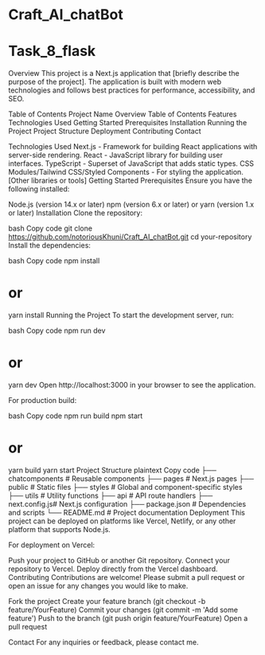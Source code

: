 # Craft_AI_chatBot

# Task_8_flask


Overview
This project is a Next.js application that [briefly describe the purpose of the project]. The application is built with modern web technologies and follows best practices for performance, accessibility, and SEO.

Table of Contents
Project Name
Overview
Table of Contents
Features
Technologies Used
Getting Started
Prerequisites
Installation
Running the Project
Project Structure
Deployment
Contributing
Contact


Technologies Used
Next.js - Framework for building React applications with server-side rendering.
React - JavaScript library for building user interfaces.
TypeScript - Superset of JavaScript that adds static types.
CSS Modules/Tailwind CSS/Styled Components - For styling the application.
[Other libraries or tools]
Getting Started
Prerequisites
Ensure you have the following installed:

Node.js (version 14.x or later)
npm (version 6.x or later) or yarn (version 1.x or later)
Installation
Clone the repository:

bash
Copy code
git clone https://github.com/notoriousKhuni/Craft_AI_chatBot.git
cd your-repository
Install the dependencies:

bash
Copy code
npm install
# or
yarn install
Running the Project
To start the development server, run:

bash
Copy code
npm run dev
# or
yarn dev
Open http://localhost:3000 in your browser to see the application.

For production build:

bash
Copy code
npm run build
npm start
# or
yarn build
yarn start
Project Structure
plaintext
Copy code
├── chatcomponents    # Reusable components
├── pages         # Next.js pages
├── public        # Static files
├── styles        # Global and component-specific styles
├── utils         # Utility functions
├── api           # API route handlers
├── next.config.js# Next.js configuration
├── package.json  # Dependencies and scripts
└── README.md     # Project documentation
Deployment
This project can be deployed on platforms like Vercel, Netlify, or any other platform that supports Node.js.

For deployment on Vercel:

Push your project to GitHub or another Git repository.
Connect your repository to Vercel.
Deploy directly from the Vercel dashboard.
Contributing
Contributions are welcome! Please submit a pull request or open an issue for any changes you would like to make.

Fork the project
Create your feature branch (git checkout -b feature/YourFeature)
Commit your changes (git commit -m 'Add some feature')
Push to the branch (git push origin feature/YourFeature)
Open a pull request


Contact
For any inquiries or feedback, please contact me.
